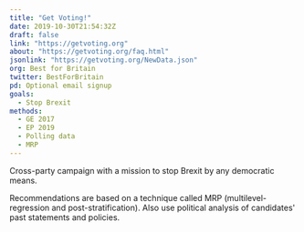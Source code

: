 ```yaml
---
title: "Get Voting!"
date: 2019-10-30T21:54:32Z
draft: false
link: "https://getvoting.org"
about: "https://getvoting.org/faq.html"
jsonlink: "https://getvoting.org/NewData.json"
org: Best for Britain
twitter: BestForBritain
pd: Optional email signup
goals:
  - Stop Brexit
methods:
  - GE 2017
  - EP 2019
  - Polling data
  - MRP
---
```


Cross-party campaign with a mission to stop Brexit by any democratic means.

<!--more-->

Recommendations are based on a technique called MRP (multilevel-regression and post-stratification). Also use political analysis of candidates' past statements and policies.
